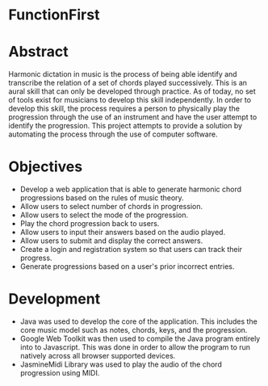 # FunctionFirst

# Abstract 
Harmonic dictation in music is the process of being able identify and transcribe the
relation of a set of chords played successively. This is an aural skill that can only be
developed through practice. As of today, no set of tools exist for musicians to develop
this skill independently.  In order to develop this skill,  the process requires a person to
physically play the progression through the use of an instrument and have the user
attempt to identify the progression.  This project attempts to provide a solution by
automating the process through the use of computer software. 

# Objectives
* Develop a web application that is able to generate harmonic chord progressions
based on the rules of music theory.
* Allow users to select number of chords in progression.
* Allow users to select the mode of the progression.
* Play the chord progression back to users.
* Allow users to input their answers based on the audio played.
* Allow users to submit and display the correct answers.
* Create a login and registration system so that users can track their progress.
* Generate progressions based on a user's prior incorrect entries.

# Development
* Java was used to develop the core of the application.  This includes the core music
model such as notes, chords, keys, and the progression.
* Google Web Toolkit was then used to compile the Java program entirely into to
Javascript.  This was done in order to allow the program to run natively across all
browser supported devices.
* JasmineMidi Library was used to play the audio of the chord progression using
MIDI.

